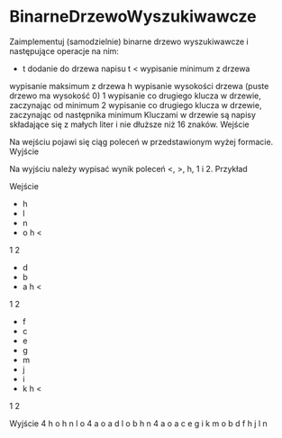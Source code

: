 # BinarneDrzewoWyszukiwawcze
Zaimplementuj (samodzielnie) binarne drzewo wyszukiwawcze i następujące operacje na nim:
+ t
dodanie do drzewa napisu t
<
wypisanie minimum z drzewa
>
wypisanie maksimum z drzewa
h
wypisanie wysokości drzewa (puste drzewo ma wysokość 0)
1
wypisanie co drugiego klucza w drzewie, zaczynając od minimum
2
wypisanie co drugiego klucza w drzewie, zaczynając od następnika minimum
Kluczami w drzewie są napisy składające się z małych liter i nie dłuższe niż 16 znaków.
Wejście

Na wejściu pojawi się ciąg poleceń w przedstawionym wyżej formacie.
Wyjście

Na wyjściu należy wypisać wynik poleceń <, >, h, 1 i 2.
Przykład

Wejście
+ h
+ l
+ n
+ o
h
<
>
1
2
+ d
+ b
+ a
h
<
>
1
2
+ f
+ c
+ e
+ g
+ m
+ j
+ i
+ k
h
<
>
1
2


Wyjście
4
h
o
h n 
l o 
4
a
o
a d l o 
b h n 
4
a
o
a c e g i k m o 
b d f h j l n 
